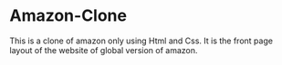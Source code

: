 # Amazon-Clone
This is a clone of amazon only using Html and Css. It is the front page layout of the website of global version of amazon.
